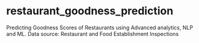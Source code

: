 # restaurant_goodness_prediction
Predicting Goodness Scores of Restaurants using Advanced analytics, NLP and ML. Data source: Restaurant and Food Establishment Inspections
